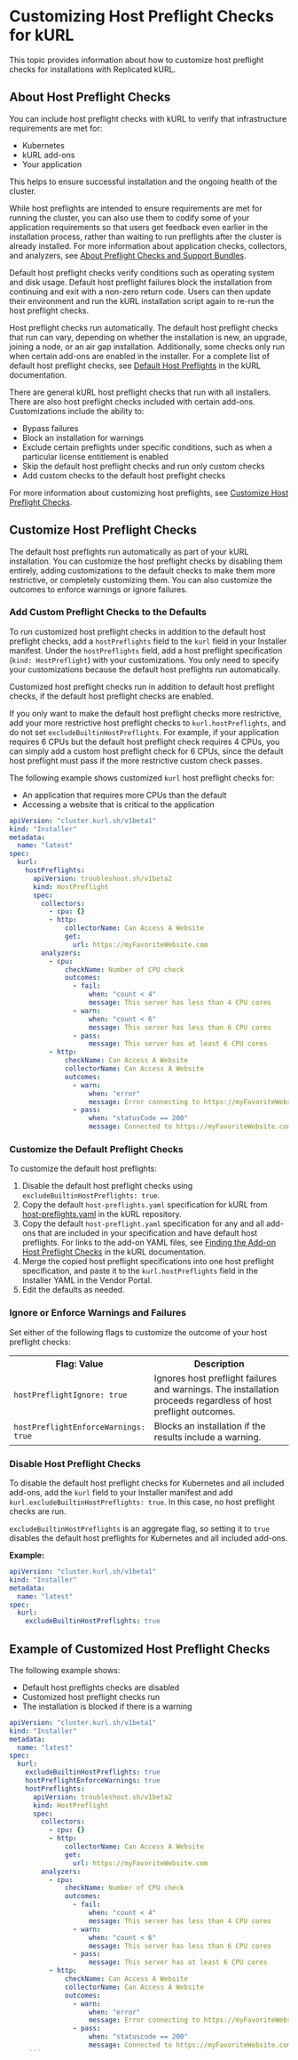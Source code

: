 # Customizing Host Preflight Checks for kURL

This topic provides information about how to customize host preflight checks for installations with Replicated kURL.

## About Host Preflight Checks
You can include host preflight checks with kURL to verify that infrastructure requirements are met for:

- Kubernetes
- kURL add-ons
- Your application

This helps to ensure successful installation and the ongoing health of the cluster.

While host preflights are intended to ensure requirements are met for running the cluster, you can also use them to codify some of your application requirements so that users get feedback even earlier in the installation process, rather than waiting to run preflights after the cluster is already installed. For more information about application checks, collectors, and analyzers, see [About Preflight Checks and Support Bundles](preflight-support-bundle-about).

Default host preflight checks verify conditions such as operating system and disk usage. Default host preflight failures block the installation from continuing and exit with a non-zero return code. Users can then update their environment and run the kURL installation script again to re-run the host preflight checks.

Host preflight checks run automatically. The default host preflight checks that run can vary, depending on whether the installation is new, an upgrade, joining a node, or an air gap installation. Additionally, some checks only run when certain add-ons are enabled in the installer. For a complete list of default host preflight checks, see [Default Host Preflights](https://kurl.sh/docs/install-with-kurl/host-preflights#default-host-preflights) in the kURL documentation.

There are general kURL host preflight checks that run with all installers. There are also host preflight checks included with certain add-ons. Customizations include the ability to:

  - Bypass failures
  - Block an installation for warnings
  - Exclude certain preflights under specific conditions, such as when a particular license entitlement is enabled
  - Skip the default host preflight checks and run only custom checks
  - Add custom checks to the default host preflight checks

For more information about customizing host preflights, see [Customize Host Preflight Checks](#customize-host-preflight-checks).

## Customize Host Preflight Checks

The default host preflights run automatically as part of your kURL installation. You can customize the host preflight checks by disabling them entirely, adding customizations to the default checks to make them more restrictive, or completely customizing them. You can also customize the outcomes to enforce warnings or ignore failures.

### Add Custom Preflight Checks to the Defaults

To run customized host preflight checks in addition to the default host preflight checks, add a `hostPreflights` field to the `kurl` field in your Installer manifest. Under the `hostPreflights` field, add a host preflight specification (`kind: HostPreflight`) with your customizations. You only need to specify your customizations because the default host preflights run automatically.

Customized host preflight checks run in addition to default host preflight checks, if the default host preflight checks are enabled.

If you only want to make the default host preflight checks more restrictive, add your more restrictive host preflight checks to `kurl.hostPreflights`, and do not set `excludeBuiltinHostPreflights`. For example, if your application requires 6 CPUs but the default host preflight check requires 4 CPUs, you can simply add a custom host preflight check for 6 CPUs, since the default host preflight must pass if the more restrictive custom check passes.

The following example shows customized `kurl` host preflight checks for:

  - An application that requires more CPUs than the default
  - Accessing a website that is critical to the application

```yaml
apiVersion: "cluster.kurl.sh/v1beta1"
kind: "Installer"
metadata:
  name: "latest"
spec:
  kurl:
    hostPreflights:
      apiVersion: troubleshoot.sh/v1beta2
      kind: HostPreflight
      spec:
        collectors:
          - cpu: {}
          - http:
              collectorName: Can Access A Website
              get:
                url: https://myFavoriteWebsite.com
        analyzers:
          - cpu:
              checkName: Number of CPU check
              outcomes:
                - fail:
                    when: "count < 4"
                    message: This server has less than 4 CPU cores
                - warn:
                    when: "count < 6"
                    message: This server has less than 6 CPU cores
                - pass:
                    message: This server has at least 6 CPU cores
          - http:
              checkName: Can Access A Website
              collectorName: Can Access A Website
              outcomes:
                - warn:
                    when: "error"
                    message: Error connecting to https://myFavoriteWebsite.com
                - pass:
                    when: "statusCode == 200"
                    message: Connected to https://myFavoriteWebsite.com
```

### Customize the Default Preflight Checks

To customize the default host preflights:

1. Disable the default host preflight checks using `excludeBuiltinHostPreflights: true`.
1. Copy the default `host-preflights.yaml` specification for kURL from [host-preflights.yaml](https://github.com/replicatedhq/kURL/blob/main/pkg/preflight/assets/host-preflights.yaml) in the kURL repository.
1. Copy the default `host-preflight.yaml` specification for any and all add-ons that are included in your specification and have default host preflights. For links to the add-on YAML files, see [Finding the Add-on Host Preflight Checks](https://kurl.sh/docs/create-installer/host-preflights/#finding-the-add-on-host-preflight-checks) in the kURL documentation.
1. Merge the copied host preflight specifications into one host preflight specification, and paste it to the `kurl.hostPreflights` field in the Installer YAML in the Vendor Portal.
1. Edit the defaults as needed.

### Ignore or Enforce Warnings and Failures

Set either of the following flags to customize the outcome of your host preflight checks:

<table>
<tr>
  <th width="30%">Flag: Value</th>
  <th width="70%">Description</th>
</tr>
<tr>
  <td><code>hostPreflightIgnore: true</code></td>
  <td>Ignores host preflight failures and warnings. The installation proceeds regardless of host preflight outcomes.</td>
</tr>
<tr>
  <td><code>hostPreflightEnforceWarnings: true</code></td>
  <td>Blocks an installation if the results include a warning.</td>
</tr>
</table>

### Disable Host Preflight Checks

To disable the default host preflight checks for Kubernetes and all included add-ons, add the `kurl` field to your Installer manifest and add `kurl.excludeBuiltinHostPreflights: true`. In this case, no host preflight checks are run.

`excludeBuiltinHostPreflights` is an aggregate flag, so setting it to `true` disables the default host preflights for Kubernetes and all included add-ons.

**Example:**

   ```yaml
   apiVersion: "cluster.kurl.sh/v1beta1"
   kind: "Installer"
   metadata:
     name: "latest"
   spec:
     kurl:
       excludeBuiltinHostPreflights: true
   ```

## Example of Customized Host Preflight Checks

The following example shows:

- Default host preflights checks are disabled
- Customized host preflight checks run
- The installation is blocked if there is a warning

```yaml
apiVersion: "cluster.kurl.sh/v1beta1"
kind: "Installer"
metadata:
  name: "latest"
spec:
  kurl:
    excludeBuiltinHostPreflights: true
    hostPreflightEnforceWarnings: true
    hostPreflights:
      apiVersion: troubleshoot.sh/v1beta2
      kind: HostPreflight
      spec:
        collectors:
          - cpu: {}
          - http:
              collectorName: Can Access A Website
              get:
                url: https://myFavoriteWebsite.com
        analyzers:
          - cpu:
              checkName: Number of CPU check
              outcomes:
                - fail:
                    when: "count < 4"
                    message: This server has less than 4 CPU cores
                - warn:
                    when: "count < 6"
                    message: This server has less than 6 CPU cores
                - pass:
                    message: This server has at least 6 CPU cores
          - http:
              checkName: Can Access A Website
              collectorName: Can Access A Website
              outcomes:
                - warn:
                    when: "error"
                    message: Error connecting to https://myFavoriteWebsite.com
                - pass:
                    when: "statuscode == 200"
                    message: Connected to https://myFavoriteWebsite.com
     ```